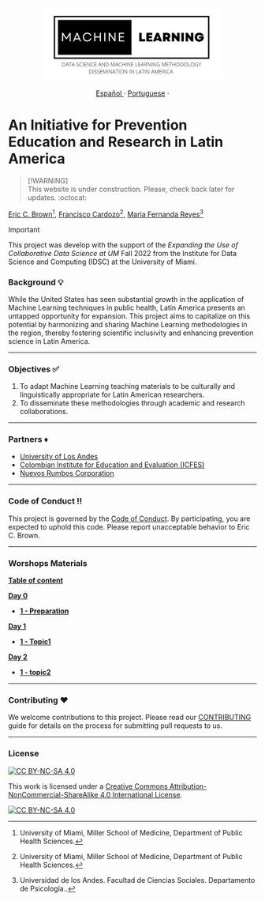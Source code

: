 <div align="center">
    <a>
        <img src="img/logo.svg" height="150"/>
    </a>
</div>

<p align="center">
    <a href="/docs/readme_fr.md">Español </a>
    ·
    <a href="/docs/readme_cn.md">Portuguese</a>
    ·
</p>

# An Initiative for Prevention Education and Research in Latin America

> [!WARNING]\
> This website is under construction. Please, check back later for updates. :octocat:

[Eric C. Brown](https://med.miami.edu/faculty/dr-eric-c-brown-phd)[^1], [Francisco Cardozo](https://focardozom.github.io)[^1], [Maria Fernanda Reyes](https://cienciassociales.uniandes.edu.co/psicologia/profesores/maria-fernanda-reyes-rodriguez/)[^2]

[^1]: University of Miami, Miller School of Medicine, Department of Public Health Sciences.
[^2]: Universidad de los Andes. Facultad de Ciencias Sociales. Departamento de Psicología..




> [!IMPORTANT]
> This project was develop with the support of the *Expanding the Use of Collaborative Data Science at UM* Fall 2022 from the Institute for Data Science and Computing (IDSC) at the University of Miami.


### Background :bulb:

While the United States has seen substantial growth in the application of Machine Learning techniques in public health, Latin America presents an untapped opportunity for expansion. This project aims to capitalize on this potential by harmonizing and sharing Machine Learning methodologies in the region, thereby fostering scientific inclusivity and enhancing prevention science in Latin America.

---

### Objectives :white_check_mark:

1. To adapt Machine Learning teaching materials to be culturally and linguistically appropriate for Latin American researchers.
2. To disseminate these methodologies through academic and research collaborations.

---

### Partners :diamonds:

- [University of Los Andes](https://uniandes.edu.co/)
- [Colombian Institute for Education and Evaluation (ICFES)](https://www.icfes.gov.co/)
- [Nuevos Rumbos Corporation](https://www.nuevosrumbos.org/)

---

### Code of Conduct :bangbang:

This project is governed by the [Code of Conduct](CODE_OF_CONDUCT.md). By participating, you are expected to uphold this code. Please report unacceptable behavior to Eric C. Brown.

---

### Worshops Materials

[**Table of content**](#table-of-content)

[**Day 0**](#day0)  
  * [**1 - Preparation**](docs/day0.md)

[**Day 1**](#day1)  
  * [**1 - Topic1**](docs/day1.md)

[**Day 2**](#day2)  
  * [**1 - topic2**](docs/day1.md)

---

### Contributing :hearts:

We welcome contributions to this project. Please read our [CONTRIBUTING](docs/CONTRIBUTING.md) guide for details on the process for submitting pull requests to us.

---
### License

[![CC BY-NC-SA 4.0][cc-by-nc-sa-shield]][cc-by-nc-sa]

This work is licensed under a
[Creative Commons Attribution-NonCommercial-ShareAlike 4.0 International License][cc-by-nc-sa].

[![CC BY-NC-SA 4.0][cc-by-nc-sa-image]][cc-by-nc-sa]

[cc-by-nc-sa]: http://creativecommons.org/licenses/by-nc-sa/4.0/
[cc-by-nc-sa-image]: https://licensebuttons.net/l/by-nc-sa/4.0/88x31.png
[cc-by-nc-sa-shield]: https://img.shields.io/badge/License-CC%20BY--NC--SA%204.0-lightgrey.svg